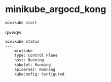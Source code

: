 # minikube_argocd_kong


```bash
minikube start
```

qwwqw
```bash
minikube status
---
    minikube
    type: Control Plane
    host: Running
    kubelet: Running
    apiserver: Running
    kubeconfig: Configured
```


